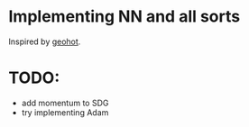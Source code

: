 # Implementing NN and all sorts 

Inspired by [geohot](https://www.youtube.com/watch?v=JRlyw6LO5qo).

# TODO:
- add momentum to SDG
- try implementing Adam
